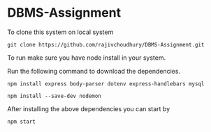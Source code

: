 # DBMS-Assignment

To clone this system on local system 

```
git clone https://github.com/rajivchoudhury/DBMS-Assignment.git
```

To run make sure you have node install in your system.

Run the following command to download the dependencies.

```
npm install express body-parser dotenv express-handlebars mysql
```

```
npm install --save-dev nodemon
```

After installing the above dependencies you can start by 
```
npm start
```

